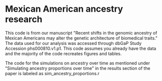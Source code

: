 # Mexican American ancestry research 
This code is from our manuscript "Recent shifts in the genomic ancestry of Mexican Americans may alter the genetic architecture of biomedical traits." The data used for our analysis was accessed through dbGaP Study Accession phs000810.v1.p1. This code assumes you already have the data and the majority of the code recreates figures and tables. 

The code for the simulations on ancestry over time as mentioned under "Simulating ancestry proportions over time" in the results section of the paper is labeled as sim_ancestry_proportions.r
